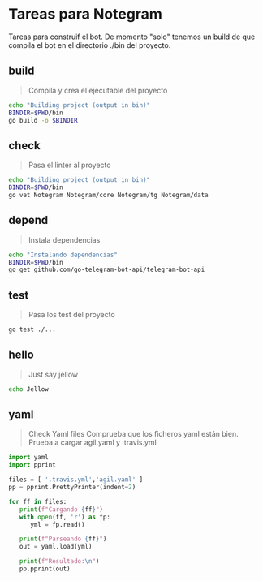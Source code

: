# Tareas para Notegram

Tareas para construif el bot.
De momento "solo" tenemos un build de que compila el bot en el directorio ./bin del proyecto.

## build

> Compila y crea el ejecutable del proyecto

~~~sh
echo "Building project (output in bin)"
BINDIR=$PWD/bin
go build -o $BINDIR
~~~

## check

> Pasa el linter al proyecto
~~~sh
echo "Building project (output in bin)"
BINDIR=$PWD/bin
go vet Notegram Notegram/core Notegram/tg Notegram/data
~~~

## depend

> Instala dependencias

~~~sh
echo "Instalando dependencias"
BINDIR=$PWD/bin
go get github.com/go-telegram-bot-api/telegram-bot-api
~~~


## test

> Pasa los test del proyecto
~~~sh
go test ./...
~~~


## hello

> Just say jellow

~~~sh
echo Jellow
~~~


## yaml
> Check Yaml files
> Comprueba que los ficheros yaml están bien.
> Prueba a cargar agil.yaml y .travis.yml

~~~python
import yaml
import pprint

files = [ '.travis.yml','agil.yaml' ] 
pp = pprint.PrettyPrinter(indent=2)

for ff in files:
   print(f"Cargando {ff}")
   with open(ff, 'r') as fp:
      yml = fp.read()

   print(f"Parseando {ff}")
   out = yaml.load(yml)

   print(f"Resultado:\n")
   pp.pprint(out)
~~~
